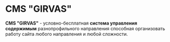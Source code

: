 # CMS "GIRVAS"
__CMS "GIRVAS"__ - условно-бесплатная __система управления содержимым__ разнопрофильного направления способная организовать работу сайта любого направления и любой сложности.
